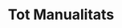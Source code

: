 ---
title: "Tot Manualitats"
url: /santa-coloma-de-gramenet/tot-manualitats/
shop: material de oficina
---
